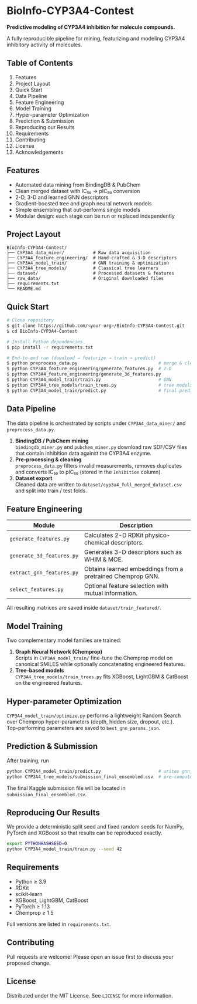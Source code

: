 # BioInfo-CYP3A4-Contest

**Predictive modeling of CYP3A4 inhibition for molecule compounds.**

A fully reproducible pipeline for mining, featurizing and modeling CYP3A4 inhibitory activity of molecules.

## Table of Contents
1. Features
2. Project Layout
3. Quick Start
4. Data Pipeline
5. Feature Engineering
6. Model Training
7. Hyper-parameter Optimization
8. Prediction & Submission
9. Reproducing our Results
10. Requirements
11. Contributing
12. License
13. Acknowledgements

## Features
- Automated data mining from BindingDB & PubChem
- Clean merged dataset with IC₅₀ → pIC₅₀ conversion
- 2-D, 3-D and learned GNN descriptors
- Gradient-boosted tree and graph neural network models
- Simple ensembling that out-performs single models
- Modular design: each stage can be run or replaced independently

## Project Layout
```text
BioInfo-CYP3A4-Contest/
├── CYP3A4_data_miner/           # Raw data acquisition
├── CYP3A4_feature_engineering/  # Hand-crafted & 3-D descriptors
├── CYP3A4_model_train/          # GNN training & optimization
├── CYP3A4_tree_models/          # Classical tree learners
├── dataset/                     # Processed datasets & features
├── raw_data/                    # Original downloaded files
├── requirements.txt
└── README.md
```

## Quick Start
```bash
# Clone repository
$ git clone https://github.com/<your-org>/BioInfo-CYP3A4-Contest.git
$ cd BioInfo-CYP3A4-Contest

# Install Python dependencies
$ pip install -r requirements.txt

# End-to-end run (download → featurize → train → predict)
$ python preprocess_data.py                               # merge & clean
$ python CYP3A4_feature_engineering/generate_features.py  # 2-D
$ python CYP3A4_feature_engineering/generate_3d_features.py
$ python CYP3A4_model_train/train.py                      # GNN
$ python CYP3A4_tree_models/train_trees.py                # tree models
$ python CYP3A4_model_train/predict.py                    # final predictions
```

## Data Pipeline

The data pipeline is orchestrated by scripts under `CYP3A4_data_miner/` and `preprocess_data.py`.

1. **BindingDB / PubChem mining**  
   `bindingdb_miner.py` and `pubchem_miner.py` download raw SDF/CSV files that contain inhibition data against the CYP3A4 enzyme.
2. **Pre-processing & cleaning**  
   `preprocess_data.py` filters invalid measurements, removes duplicates and converts IC₅₀ to pIC₅₀ (stored in the `Inhibition` column).
3. **Dataset export**  
   Cleaned data are written to `dataset/cyp3a4_full_merged_dataset.csv` and split into train / test folds.

## Feature Engineering

| Module | Description |
| ------ | ----------- |
| `generate_features.py` | Calculates 2-D RDKit physico-chemical descriptors. |
| `generate_3d_features.py` | Generates 3-D descriptors such as WHIM & MOE. |
| `extract_gnn_features.py` | Obtains learned embeddings from a pretrained Chemprop GNN. |
| `select_features.py` | Optional feature selection with mutual information. |

All resulting matrices are saved inside `dataset/train_featured/`.

## Model Training

Two complementary model families are trained:

1. **Graph Neural Network (Chemprop)**  
   Scripts in `CYP3A4_model_train/` fine-tune the Chemprop model on canonical SMILES while optionally concatenating engineered features.
2. **Tree-based models**  
   `CYP3A4_tree_models/train_trees.py` fits XGBoost, LightGBM & CatBoost on the engineered features.

## Hyper-parameter Optimization

`CYP3A4_model_train/optimize.py` performs a lightweight Random Search over Chemprop hyper-parameters (depth, hidden size, dropout, etc.).  
Top-performing parameters are saved to `best_gnn_params.json`.

## Prediction & Submission

After training, run

```bash
python CYP3A4_model_train/predict.py                      # writes gnn_predictions.csv
python CYP3A4_tree_models/submission_final_ensembled.csv  # pre-computed ensemble
```

The final Kaggle submission file will be located in `submission_final_ensembled.csv`.

## Reproducing Our Results

We provide a deterministic split seed and fixed random seeds for NumPy, PyTorch and XGBoost so that results can be reproduced exactly.

```bash
export PYTHONHASHSEED=0
python CYP3A4_model_train/train.py --seed 42
```

## Requirements

* Python ≥ 3.9
* RDKit
* scikit-learn
* XGBoost, LightGBM, CatBoost
* PyTorch ≥ 1.13
* Chemprop ≥ 1.5

Full versions are listed in `requirements.txt`.

## Contributing

Pull requests are welcome!  Please open an issue first to discuss your proposed change.

## License

Distributed under the MIT License.  See `LICENSE` for more information.